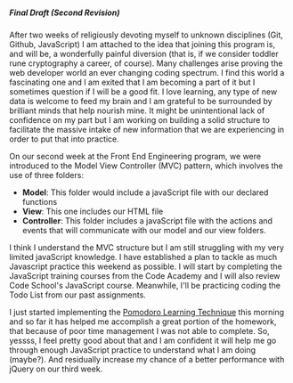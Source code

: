 ##### Final Draft (Second Revision)

After two weeks of religiously devoting myself to unknown disciplines (Git, Github, JavaScript) I am attached to the idea that joining this program is, and will be, a wonderfully painful diversion (that is, if we consider toddler rune cryptography a career, of course). Many challenges arise proving the web developer world an ever changing coding spectrum. I find this world a fascinating one and I am exited that I am becoming a part of it but I sometimes question if I will be a good fit. I love learning, any type of new data is welcome to feed my brain and I am grateful to be surrounded by brilliant minds that help nourish mine. It might be unintentional lack of confidence on my part but I am working on building a solid structure to facilitate the massive intake of new information that we are experiencing in order to put that into practice. 

On our second week at the Front End Engineering program, we were introduced to the Model View Controller (MVC) pattern, which involves the use of three folders: 
  - **Model**: This folder would include a javaScript file with our declared functions
  - **View**: This one includes our HTML file
  - **Controller**: This folder includes a javaScript file with the actions and events that will communicate with our model and our view folders.

I think I understand the MVC structure but I am still struggling with my very limited javaScript knowledge. I have established a plan to tackle as much Javascript practice this weekend as possible. I will start by completing the JavaScript training courses from the Code Academy and I will also review Code School's JavaScript course. Meanwhile, I'll be practicing coding the Todo List from our past assignments. 

I just started implementing the [Pomodoro Learning Technique](http://pomodorotechnique.com/) this morning and so far it has helped me accomplish a great portion of the homework, that because of poor time management I was not able to complete. So, yessss, I feel pretty good about that and I am confident it will help me go through enough JavaScript practice to understand what I am doing (maybe?). And residually increase my chance of a better performance with jQuery on our third week. 



